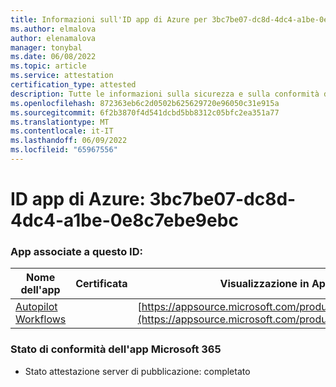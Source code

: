 ```yaml
---
title: Informazioni sull'ID app di Azure per 3bc7be07-dc8d-4dc4-a1be-0e8c7ebe9ebc
ms.author: elmalova
author: elenamalova
manager: tonybal
ms.date: 06/08/2022
ms.topic: article
ms.service: attestation
certification_type: attested
description: Tutte le informazioni sulla sicurezza e sulla conformità disponibili per 3bc7be07-dc8d-4dc4-a1be-0e8c7ebe9ebc.
ms.openlocfilehash: 872363eb6c2d0502b625629720e96050c31e915a
ms.sourcegitcommit: 6f2b3870f4d541dcbd5bb8312c05bfc2ea351a77
ms.translationtype: MT
ms.contentlocale: it-IT
ms.lasthandoff: 06/09/2022
ms.locfileid: "65967556"
---
```

# <a name="azure-app-id-3bc7be07-dc8d-4dc4-a1be-0e8c7ebe9ebc"></a>ID app di Azure: 3bc7be07-dc8d-4dc4-a1be-0e8c7ebe9ebc


### <a name="apps-associated-with-this-id"></a>App associate a questo ID:
| **Nome dell'app** | **Certificata** | **Visualizzazione in AppSource** |
|--------------|---------------|-----------------------|
| [Autopilot Workflows](../forward/WA200003745.md) |  | [https://appsource.microsoft.com/product/office/WA200003745](https://appsource.microsoft.com/product/office/WA200003745) |

### <a name="microsoft-365-app-compliance-status"></a>Stato di conformità dell'app Microsoft 365
- Stato attestazione server di pubblicazione: completato
